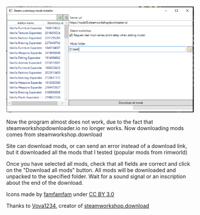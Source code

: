![](https://github.com/msalo37/steam-workshop-downloader/blob/main/Screenshot.png "Screenshot")

Now the program almost does not work, due to the fact that steamworkshopdownloader.io no longer works. Now downloading mods comes from steamworkshop.download

Site can download mods, or can send an error instead of a download link, but it downloaded all the mods that I tested (popular mods from rimworld)

Once you have selected all mods, check that all fields are correct and click on the "Download all mods" button. All mods will be downloaded and unpacked to the specified folder. Wait for a sound signal or an inscription about the end of the download.

Icons made by [famfamfam](http://www.famfamfam.com/) under [CC BY 3.0](https://creativecommons.org/licenses/by/3.0/)

Thanks to [Vova1234](http://vova1234.com/), creator of [steamworkshop.download](http://steamworkshop.download/)